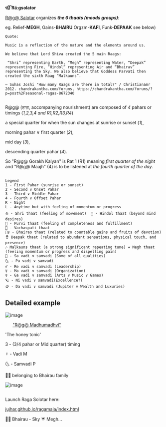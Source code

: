 <b>ੴ Räːɡsolator</b>

[R@ɡ@ Salotar](https://jujhar.github.io/ragamala/index.html) organizes ***the 6 thaats (moods groups)***:

eg. Relief-<b>MEGH</b>, Gains-<b>BHAIRU</b> Orgzm-<b>KAFI</b>, Funk-<b>DEPAAK</b> see below)

```
Quote:
```
```
Music is a reflection of the nature and the elements around us.
```
```
We believe that Lord Shiva created the 5 main Raags: 
```
```
 “Shri” representing Earth, “Megh” representing Water, “Deepak” representing Fire, “Hindol” representing Air and “Bhairav” representing the Sky. We also believe that Goddess Parvati then created the sixth Raag “Malkauns”.
```
```
— Suhas Joshi "How many Raags are there in total?" / Christianamr 2012. chandrakantha.com/forums, https://chandrakantha.com/forums/?p=post%2Fseasonal-ragas-8672340
```

##

R@ɡ@ (ਰਾਗ, accompanying nourishment) are composed of <em>4</em> pahars or timings (<em>1,2,3,4 and R1,R2,R3,R4</em>) 

a special quarter for when the sun changes at sunrise or sunset (<em>1</em>), 

morning pahar ∨ first quarter (<em>2</em>), 

mid day (<em>3</em>), 

descending quarter pahar (<em>4</em>). 

So "R@ɡ@ Gorakh Kalyan" is Rat 1 (R1) meaning <em>first quarter of the night</em> and "R@ɡ@ Maajh" (4) is to be listened at <em>the fourth quarter of the day</em>.
##

```
Legend
1 - First Pahar (sunrise or sunset)
2 - Second ∨ Onset Pahar
3 - Third ∨ Middle Pahar
4 - Fourth ∨ Offset Pahar
R - Night
L - Anytime but with feeling of momentum or progress
⛵ - Shri thaat (feeling of movement)  🌴 - Hindol thaat (beyond mind desires)
🌌 - Purvi thaat (feeling of completeness and fulfillment)
💊 - Vachaspati thaat
🧘‍♀️ - Bhairao thaat (related to countable gains and fruits of devotion)
🪘 Deepak thaat (related to abundant sensations, physical touch, and presence)
🎶 Malkauns thaat (a strong significant repeating tune) ☔ Megh thaat (feeling momentum or progress and dispelling pain)
🔅 - Sa vadi ∨ samvadi (Some of all qualities)
🌜 - Pa vadi ∨ samvadi
♂ - Re vadi ∨ samvadi (Leadership)
☿ - Ma vadi ∨ samvadi (Organization)
♀️ - Ga vadi ∨ samvadi (Arts ∨ Music ∨ Games)
🪐 - Ni vadi ∨ samvadi(Excellence?)
🪙 - Da vadi ∨ samvadi (Jupiter ∨ Wealth and Luxuries)
```


## Detailed example

![image](https://user-images.githubusercontent.com/5521110/222991657-400e7aa9-71c3-4a17-a945-3217cb272981.png)

<ul><u>"R@ɡ@ Madhumadhvi"</u></ul> 'The honey tonic' 

3 - (3/4 pahar or Mid quarter) timing

☿ - Vadi M

🌜 - Samvadi P

🧘‍♀️ belonging to Bhairau family

![image](https://user-images.githubusercontent.com/5521110/222991748-f07a834e-bcd7-4241-84ba-a24cd3cded60.png)

##
##

Launch Raga Solotar here:

[jujhar.github.io/ragamala/index.html](https://jujhar.github.io/ragamala/index.html)

🧘‍♀️ Bhairau - Sky
☔ Megh...
